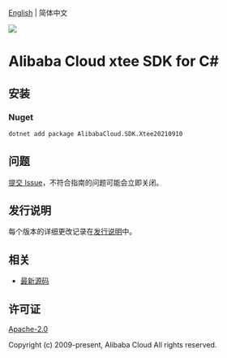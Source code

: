 [English](README.md) | 简体中文

![](https://aliyunsdk-pages.alicdn.com/icons/AlibabaCloud.svg)

# Alibaba Cloud xtee SDK for C#

## 安装

### Nuget

```bash
dotnet add package AlibabaCloud.SDK.Xtee20210910
```

## 问题

[提交 Issue](https://github.com/aliyun/alibabacloud-csharp-sdk/issues/new)，不符合指南的问题可能会立即关闭。

## 发行说明

每个版本的详细更改记录在[发行说明](./ChangeLog.md)中。

## 相关

* [最新源码](https://github.com/aliyun/alibabacloud-csharp-sdk/)

## 许可证

[Apache-2.0](http://www.apache.org/licenses/LICENSE-2.0)

Copyright (c) 2009-present, Alibaba Cloud All rights reserved.
